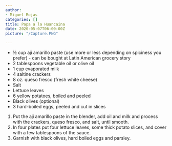 ```yaml
---
author:
- Miguel Rojas
categories: []
title: Papa a la Huancaina
date: 2020-05-07T06:00:00Z
picture: "/Capture.PNG"

---
```

* ½ cup aji amarillo paste (use more or less depending on spiciness you prefer) - can be bought at Latin American grocery story
* 2 tablespoons vegetable oil or olive oil
* 1 cup evaporated milk
* 4 saltine crackers
* 8 oz. queso fresco (fresh white cheese)
* Salt
* Lettuce leaves
* 6 yellow potatoes, boiled and peeled
* Black olives (optional)
* 3 hard-boiled eggs, peeled and cut in slices

1. Put the aji amarillo paste in the blender, add oil and milk and process with the crackers, queso fresco, and salt, until smooth.
2. In four plates put four lettuce leaves, some thick potato slices, and cover with a few tablespoons of the sauce.
3. Garnish with black olives, hard boiled eggs and parsley.